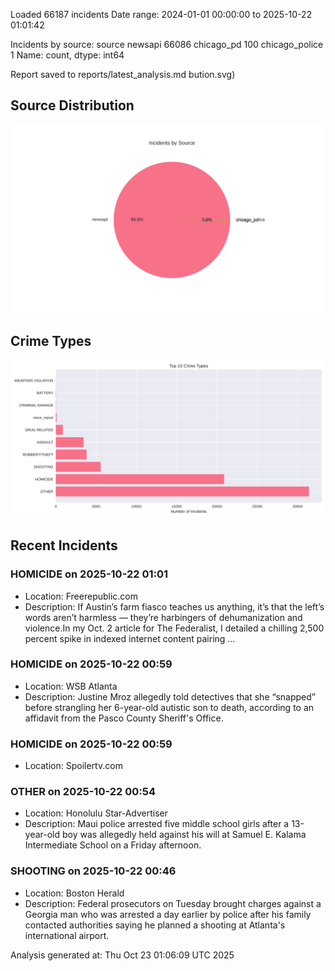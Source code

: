 
Loaded 66187 incidents
Date range: 2024-01-01 00:00:00 to 2025-10-22 01:01:42

Incidents by source:
source
newsapi           66086
chicago_pd          100
chicago_police        1
Name: count, dtype: int64

Report saved to reports/latest_analysis.md
bution.svg)

## Source Distribution
![Source Distribution](images/source_distribution.svg)

## Crime Types
![Crime Types](images/crime_types.svg)

## Recent Incidents

### HOMICIDE on 2025-10-22 01:01
- Location: Freerepublic.com
- Description: If Austin’s farm fiasco teaches us anything, it’s that the left’s words aren’t harmless — they’re harbingers of dehumanization and violence.In my Oct. 2 article for The Federalist, I detailed a chilling 2,500 percent spike in indexed internet content pairing …


### HOMICIDE on 2025-10-22 00:59
- Location: WSB Atlanta
- Description: Justine Mroz allegedly told detectives that she “snapped” before strangling her 6-year-old autistic son to death, according to an affidavit from the Pasco County Sheriff's Office.


### HOMICIDE on 2025-10-22 00:59
- Location: Spoilertv.com


### OTHER on 2025-10-22 00:54
- Location: Honolulu Star-Advertiser
- Description: Maui police arrested five middle school girls after a 13-year-old boy was allegedly held against his will at Samuel E. Kalama Intermediate School on a Friday afternoon.


### SHOOTING on 2025-10-22 00:46
- Location: Boston Herald
- Description: Federal prosecutors on Tuesday brought charges against a Georgia man who was arrested a day earlier by police after his family contacted authorities saying he planned a shooting at Atlanta's international airport.

Analysis generated at: Thu Oct 23 01:06:09 UTC 2025
